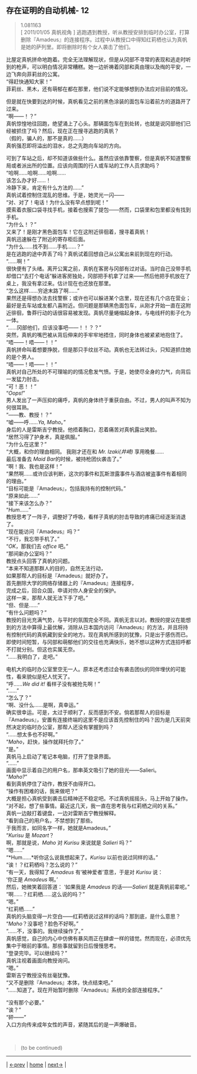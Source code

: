 ## 存在证明的自动机械- 12
> 1.081163  
> [ 2011/01/05 真帆视角 ] 逃跑遇到教授，听从教授安排到临时办公室，打算删除『Amadeus』的连接程序。过程中从教授口中得知红莉栖也认为真帆是她的萨列里。即将删除时有个女人袭击了他们。  

比屋定真帆拼命地跑着。完全无法理解现状，但是从冈部不寻常的表现和逃走时听到的枪声，可以明白情况非常糟糕。她一边祈祷着冈部和真由理以及绹的平安，一边飞奔向菲莉丝的公寓。  
“得赶快通知大家！”  
菲莉丝、黑木，还有萌郁在都在那里，他们说不定能够想到办法应对目前的情况。  

但是就在快要到达的时候，真帆看见之前的黑色涂装的面包车沿着前方的道路开了过来。  
“啊——！？”  
真帆惊惶地往回跑，绝望涌上了心头。那辆面包车在到处转，也就是说冈部他们已经被抓住了吗？然后，现在正在搜寻逃跑的真帆？  
（假的，骗人的，那不是真的……）  
真帆强忍即将溢出的泪水，总之先跑向车站的方向。  

可到了车站之后，却不知道该做些什么。虽然应该依靠警察，但是真帆不知道警察局或者派出所的位置。应该向周围的行人或车站的工作人员求助吗？  
“哈啊……哈啊……哈啊……  
 该怎么办才好……！  
 冷静下来，肯定有什么方法的……”  
真帆试着控制住混乱的思维。于是，她灵光一闪——  
“对、对了！电话！为什么没有早点想到呢！”  
摸索着衣服口袋寻找手机，接着也搜索了提包——然而，口袋里和包里都没有找到手机。  
“为什么！？”  
又来了！是刚才黑色面包车！它在这附近徘徊着，搜寻着真帆！  
真帆迅速躲在了附近的寄存柜后面。  
“为什么……找不到……手机……？”  
是在逃跑的途中弄丢了吗？真帆试着回想自己从公寓出来前到现在的行动。  
“……啊！”  
很快便有了头绪。离开公寓之前，真帆在客房与冈部有过对话。当时自己没带手机却借口“去打个电话”躲进客房独处，冈部把手机拿了过来——然后他把手机放在了桌上，我没有拿过来。估计现在也还放在那里。  
“怎么这样……穷途末路了啊……”  
果然还是得想办法去找警察；或许也可以躲进某个店里，现在还有几个店在营业；最好是去车站或友都八喜附近。但问题是那辆黑色面包车，从刚才开始一直在这附近徘徊，鲁莽行动的话很容易被发现。真帆尽量蜷缩起身体，与电线杆的影子化为一体。  
“……冈部他们，应该没事吧——！！？？”  
突然，真帆的嘴巴被从背后伸来的手牢牢地捂住，同时身体也被紧紧地抱住了。  
“唔——！唔——！！”  
真帆拼命叫着想要挣脱，但是那只手纹丝不动。真帆也无法转过头，只知道抓住她的是个男人。  
“唔——！唔——！！”  
真帆对自己所处的不可理喻的的情况愈发气愤。于是，她使尽全身的力气，向背后一发猛力肘击。  
“可！恶！！”  
“*Oops!*”  
男人发出了一声压抑的痛呼，真帆的身体终于重获自由。不过，男人的叫声不知为何很耳熟。  
“——教、教授！？”  
“嘘——呼……*Ya, Maho*。”  
身后的人是雷斯吉宁教授。他捂着胸口，忍着痛苦对真帆露出笑脸。  
“居然习得了护身术，真是佩服。”  
“为什么在这里？”  
“大概，和你的理由相同。
 我刚才还在和 *Mr. Izaki(井崎)* 享用晚餐……  
 最后准备去 *Maid Bar*的时候，被持枪团伙袭击了。”  
“啊！我、我也是这样！”  
“果然啊……或许应该判断，这次的事件和瓦斯泄露事件与酒店被盗事件有着相同的理由。”  
“目标可能是『Amadeus』，包括我持有的控制代码。”  
“原来如此……”  
“接下来该怎么办？”  
“*Hum……*”  
教授思考了一阵子，调整好了呼吸，看样子真帆的肘击导致的疼痛已经逐渐消退了。  
“现在能访问『Amadeus』吗？”  
“不行，我忘带手机了。”  
“*OK*，那我们去 *office* 吧。”  
“那间新办公室吗？”  
教授点头回答了真帆的问题。  
“本来不知道那群人的目的，自然无法行动，  
 如果那帮人的目标是『Amadeus』就好办了。  
 首先删除大学的网络存储器上的『Amadeus』连接程序，  
 完成之后，回合众国，申请对你人身安全的保护。  
 这样一来，那帮人就无法下手了吧。”  
“但、但是……”  
“有什么问题吗？”  
教授的目光充满气势，与平时的氛围完全不同。真帆无言以对。教授的提议在能想到的方法中算得上最优解，消除从日本国内访问『Amadeus』的方法，并且将持有控制代码的真帆藏到安全的地方。现在真帆所感到的犹豫，只是出于感伤而已。即使时间短暂，与冈部和萌郁他们的交往也充满快乐，她不想以这种方式连招呼都不打就分别。但这也实属无奈。  
“……我明白了，走吧。”  

电机大的临时办公室里空无一人。原本还考虑过会有袭击团伙的同伴埋伏的可能性，看来貌似是杞人忧天了。  
“呼……*We did it!* 看样子没有被抢先啊！”  
“……”  
“怎么了？”  
“啊、没什么……是啊，真幸运。”  
确实很幸运。可是，太过于顺利了，反而感到不安。倘若那帮人的目标是『Amadeus』，安置有连接终端的这里不是应该首先控制住的吗？因为是几天前突然决定的临时办公室，那帮人还没有掌握到吗？  
“……想太多也不好啊。”  
“*Maho*，赶快，操作就拜托你了。”  
“是。”  
真帆马上启动了笔记本电脑，打开了登录界面。  
“……”  
画面中显示着自己的用户名，那串英文吸引了她的目光——Salieri。  
“*Maho?*”  
看到真帆停住了动作，教授不由得开口。  
“操作有困难的话，我来做吧？”  
大概是担心真帆受到袭击后精神还不稳定吧。不过真帆摇摇头，马上开始了操作。  
“对不起，想了些事情。最近这几天，我一直在思考我与红莉栖之间的关系。”  
真帆一边敲打着键盘，一边对雷斯吉宁教授解释。  
“看到自己的用户名，不禁想到了那些。  
 于我而言，如同名字一样，她就是Amadeus。”  
“*Kurisu* 是 *Mozart*？  
 啊，那就是说，*Maho* 对 *Kurisu* 来说就是 *Salieri* 吗？”  
“嗯……”  
“*Hum……*听你这么说我想起来了。*Kurisu* 以前也说过同样的话。”  
“诶！？红莉栖吗？怎么说的？”  
“有一天，我得知了 *Amadeus* 有‘被神爱者’意思，于是对 *Kurisu* 说：  
 ‘你正是 *Amadeus* 啊。’  
 然后，她微笑着回答道： 
 ‘如果我是 *Amadeus* 的话——*Salieri* 就是真帆前辈呢。”  
“啊……？红莉栖……这么说的吗？”  
“嗯。”  
“红莉栖……”  
真帆的头脑变得一片空白——红莉栖说过这样的话吗？那到底，是什么意思？  
“*Maho*？没事吧？脸色不好啊。”  
“……不，没事的。我继续操作了。”  
真帆感觉，自己的内心中仿佛有暴风雨正在肆虐一样的错觉。然而现在，必须优先集中于眼前的事情。那些事就留到日后慢慢思考。  
“登录完毕。可以继续吗？”  
真帆注视着画面向教授询问。  
“嗯。”  
雷斯吉宁教授没有丝毫犹豫。  
“又不是删除『Amadeus』本体，快点结束吧。”  
“……知道了。现在开始暂时删除『Amadeus』系统的全部连接程序。”  

“没有那个必要。”  
“诶？”  
“砰——”  
入口方向传来成年女性的声音，紧随其后的是一声爆破音。  

<br/>

> (to be continued)
---

| [←prev](./0085) | [home](../../) | [next→](./0087) |
